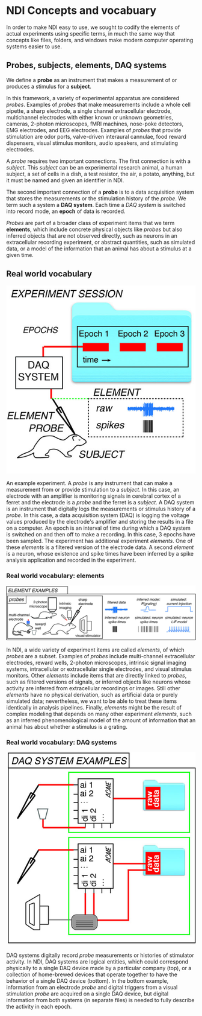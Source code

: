# NDI Concepts and vocabuary

In order to make NDI easy to use, we sought to codify the elements of actual experiments using specific terms, in much the same way that concepts like files, folders, and windows make modern computer operating systems easier to use.

## Probes, subjects, elements, DAQ systems

We define a **probe** as an instrument that makes a measurement of or produces a stimulus for a **subject**. 

In this framework, a variety of experimental apparatus are considered *probes*. Examples of *probes* that make measurements include a whole cell pipette, a sharp electrode, a single channel extracellular electrode, multichannel electrodes with either known or unknown geometries, cameras, 2-photon microscopes, fMRI machines, nose-poke detectors, EMG electrodes, and EEG electrodes. Examples of *probes* that provide stimulation are odor ports, valve-driven interaural cannulae, food reward dispensers, visual stimulus monitors, audio speakers, and stimulating electrodes.

A *probe* requires two important connections. The first connection is with a *subject*. This *subject* can be an experimental research animal, a human subject, a set of cells in a dish, a test resistor, the air, a potato, anything, but it must be named and given an identifier in NDI. 

The second important connection of a **probe** is to a data acquisition system that stores the measurements or the stimulation history of the *probe*. We term such a system a **DAQ system**. Each time a *DAQ system* is switched into record mode, an **epoch** of data is recorded. 

*Probes* are part of a broader class of experiment items that we term **elements**, which include concrete physical objects like *probes* but also inferred objects that are not observed directly, such as neurons in an extracellular recording experiment, or abstract quantities, such as simulated data, or a model of the information that an animal has about a stimulus at a given time.

## Real world vocabulary

![NDI real world vocabulary](2_realworldvocabulary_topleft.jpg)

An example experiment. A *probe* is any instrument that can make a measurement from or provide stimulation to a *subject*. In this case, an electrode with an amplifier is monitoring signals in cerebral cortex of a ferret and the electrode is a *probe* and the ferret is a *subject*. A DAQ system is an instrument that digitally logs the measurements or stimulus history of a *probe*. In this case, a data acquisition system (DAQ) is logging the voltage values produced by the electrode's amplifier and storing the results in a file on a computer. An epoch is an interval of time during which a DAQ system is switched on and then off to make a recording. In this case, 3 epochs have been sampled. The experiment has additional experiment *elements*. One of these *elements* is a filtered version of the electrode data. A second *element* is a neuron, whose existence and spike times have been inferred by a spike analysis application and recorded in the experiment. 

### Real world vocabulary: elements

![NDI real world vocabulary: elements](2_realworldvocabulary_bottom.jpg)

In NDI, a wide variety of experiment items are called *elements*, of which *probes* are a subset. Examples of *probes* include multi-channel extracellular electrodes, reward wells, 2-photon microscopes, intrinsic signal imaging systems, intracellular or extracellular single electrodes, and visual stimulus monitors. Other *elements* include items that are directly linked to *probes*, such as filtered versions of signals, or inferred objects like neurons whose activity are inferred from extracellular recordings or images. Still other *elements* have no physical derivation, such as artificial data or purely simulated data; nevertheless, we want to be able to treat these items identically in analysis pipelines. Finally, *elements* might be the result of complex modeling that depends on many other experiment *elements*, such as an inferred phenomenological model of the amount of information that an animal has about whether a stimulus is a grating.

### Real world vocabulary: DAQ systems

![NDI real world vocabulary: DAQ systems](2_realworldvocabulary_topright.jpg)

DAQ systems digitally record *probe* measurements or histories of stimulator activity. In NDI, DAQ systems are logical entities, which could correspond physically to a single DAQ device made by a particular company (top), or a collection of home-brewed devices that operate together to have the behavior of a single DAQ device (bottom). In the bottom example, information from an electrode *probe* and digital triggers from a visual stimulation *probe* are acquired on a single DAQ device, but digital information from both systems (in separate files) is needed to fully describe the activity in each epoch.


